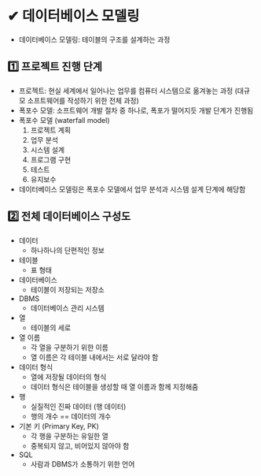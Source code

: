 # ✔ 데이터베이스 모델링

- 데이터베이스 모델링: 테이블의 구조를 설계하는 과정

## 1️⃣ 프로젝트 진행 단계

- 프로젝트: 현실 세계에서 일어나는 업무를 컴퓨터 시스템으로 옮겨놓는 과정 (대규모 소프트웨어를 작성하기 위한 전체 과정)
- 폭포수 모델: 소프트웨어 개발 절차 중 하나로, 폭포가 떨어지듯 개발 단계가 진행됨
- 폭포수 모델 (waterfall model)
  1. 프로젝트 계획
  2. 업무 분석
  3. 시스템 설계
  4. 프로그램 구현
  5. 테스트
  6. 유지보수
- 데이터베이스 모델링은 폭포수 모델에서 업무 분석과 시스템 설계 단계에 해당함

## 2️⃣ 전체 데이터베이스 구성도

- 데이터
  - 하나하나의 단편적인 정보
- 테이블
  - 표 형태
- 데이터베이스
  - 테이블이 저장되는 저장소
- DBMS
  - 데이터베이스 관리 시스템
- 열
  - 테이블의 세로
- 열 이름
  - 각 열을 구분하기 위한 이름
  - 열 이름은 각 테이블 내에서는 서로 달라야 함
- 데이터 형식
  - 열에 저장될 데이터의 형식
  - 데이터 형식은 테이블을 생성할 때 열 이름과 함께 지정해줌
- 행
  - 실질적인 진짜 데이터 (행 데이터)
  - 행의 개수 == 데이터의 개수
- 기본 키 (Primary Key, PK)
  - 각 행을 구분하는 유일한 열
  - 중복되지 않고, 비어있지 않아야 함
- SQL
  - 사람과 DBMS가 소통하기 위한 언어
